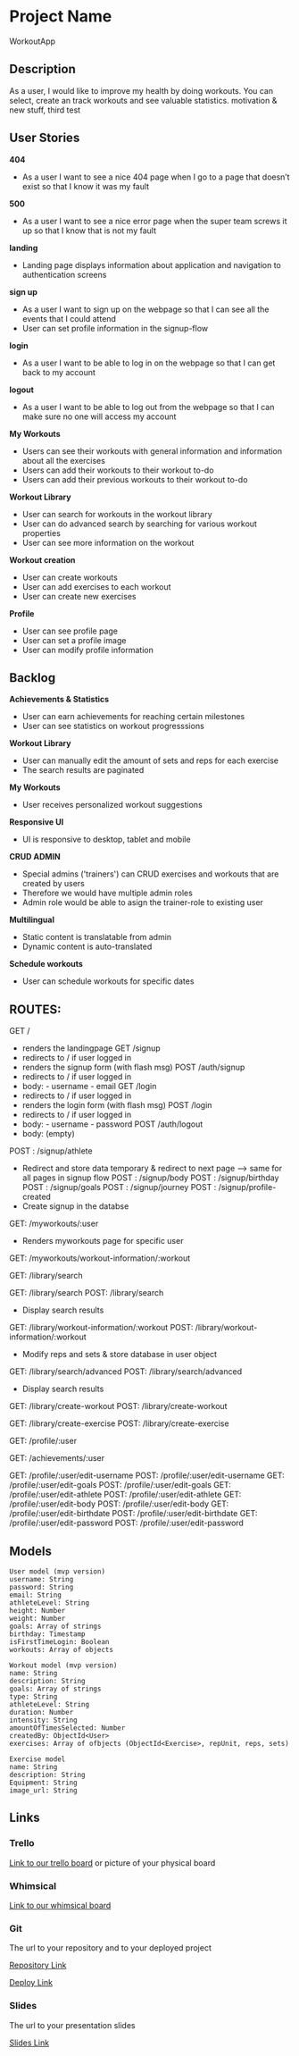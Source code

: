 # Project Name

WorkoutApp

## Description

As a user, I would like to improve my health by doing workouts. You can select, create an track workouts and see valuable statistics.
motivation & new stuff, third test

## User Stories

**404**

- As a user I want to see a nice 404 page when I go to a page that doesn’t exist so that I know it was my fault

**500**

- As a user I want to see a nice error page when the super team screws it up so that I know that is not my fault

**landing**

- Landing page displays information about application and navigation to authentication screens

**sign up**

- As a user I want to sign up on the webpage so that I can see all the events that I could attend
- User can set profile information in the signup-flow

**login**

- As a user I want to be able to log in on the webpage so that I can get back to my account

**logout**

- As a user I want to be able to log out from the webpage so that I can make sure no one will access my account

**My Workouts**

- Users can see their workouts with general information and information about all the exercises
- Users can add their workouts to their workout to-do
- Users can add their previous workouts to their workout to-do

**Workout Library**

- User can search for workouts in the workout library
- User can do advanced search by searching for various workout properties
- User can see more information on the workout

**Workout creation**

- User can create workouts
- User can add exercises to each workout
- User can create new exercises

**Profile**

- User can see profile page
- User can set a profile image
- User can modify profile information

## Backlog

**Achievements & Statistics**

- User can earn achievements for reaching certain milestones
- User can see statistics on workout progresssions

**Workout Library**

- User can manually edit the amount of sets and reps for each exercise
- The search results are paginated

**My Workouts**

- User receives personalized workout suggestions

**Responsive UI**

- UI is responsive to desktop, tablet and mobile

**CRUD ADMIN**

- Special admins ('trainers') can CRUD exercises and workouts that are created by users
- Therefore we would have multiple admin roles
- Admin role would be able to asign the trainer-role to existing user

**Multilingual**

- Static content is translatable from admin
- Dynamic content is auto-translated

**Schedule workouts**

- User can schedule workouts for specific dates

## ROUTES:

GET /

- renders the landingpage
  GET /signup
- redirects to / if user logged in
- renders the signup form (with flash msg)
  POST /auth/signup
- redirects to / if user logged in
- body: - username - email
  GET /login
- redirects to / if user logged in
- renders the login form (with flash msg)
  POST /login
- redirects to / if user logged in
- body: - username - password
  POST /auth/logout
- body: (empty)

POST : /signup/athlete

- Redirect and store data temporary & redirect to next page --> same for all pages in signup flow
  POST : /signup/body
  POST : /signup/birthday
  POST : /signup/goals
  POST : /signup/journey
  POST : /signup/profile-created
- Create signup in the databse

GET: /myworkouts/:user

- Renders myworkouts page for specific user

GET: /myworkouts/workout-information/:workout

GET: /library/search

GET: /library/search
POST: /library/search

- Display search results

GET: /library/workout-information/:workout
POST: /library/workout-information/:workout

- Modify reps and sets & store database in user object

GET: /library/search/advanced
POST: /library/search/advanced

- Display search results

GET: /library/create-workout
POST: /library/create-workout

GET: /library/create-exercise
POST: /library/create-exercise

GET: /profile/:user

GET: /achievements/:user

GET: /profile/:user/edit-username
POST: /profile/:user/edit-username
GET: /profile/:user/edit-goals
POST: /profile/:user/edit-goals
GET: /profile/:user/edit-athlete
POST: /profile/:user/edit-athlete
GET: /profile/:user/edit-body
POST: /profile/:user/edit-body
GET: /profile/:user/edit-birthdate
POST: /profile/:user/edit-birthdate
GET: /profile/:user/edit-password
POST: /profile/:user/edit-password

## Models

```
User model (mvp version)
username: String
password: String
email: String
athleteLevel: String
height: Number
weight: Number
goals: Array of strings
birthday: Timestamp
isFirstTimeLogin: Boolean
workouts: Array of objects
```

```
Workout model (mvp version)
name: String
description: String
goals: Array of strings
type: String
athleteLevel: String
duration: Number
intensity: String
amountOfTimesSelected: Number
createdBy: ObjectId<User>
exercises: Array of ofbjects (ObjectId<Exercise>, repUnit, reps, sets)
```

```
Exercise model
name: String
description: String
Equipment: String
image_url: String
```

## Links

### Trello

[Link to our trello board](https://trello.com) or picture of your physical board

### Whimsical

[Link to our whimsical board](https://whimsical.com/the-beginning-PCCQ9CAQYFGFhAWkGd7na7)

### Git

The url to your repository and to your deployed project

[Repository Link](http://github.com)

[Deploy Link](http://heroku.com)

### Slides

The url to your presentation slides

[Slides Link](http://slides.com)
